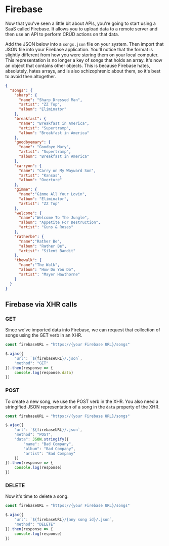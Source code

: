 # Firebase

Now that you've seen a little bit about APIs, you're going to start using a SaaS called Firebase. It allows you to upload data to a remote server and then use an API to perform CRUD actions on that data.

Add the JSON below into a `songs.json` file on your system. Then import that JSON file into your Firebase application. You'll notice that the format is slightly different from how you were storing them on your local computer. This representation is no longer a key of songs that holds an array. It's now an object that contains other objects. This is because Firebase hates, absolutely, hates arrays, and is also schizophrenic about them, so it's best to avoid then altogether.

```json
{
  "songs": {
    "sharp": {
      "name": "Sharp Dressed Man",
      "artist": "ZZ Top",
      "album": "Eliminator"
    },
    "breakfast": {
      "name": "Breakfast in America",
      "artist": "Supertramp",
      "album": "Breakfast in America"
    },
    "goodbyemary": {
      "name": "Goodbye Mary",
      "artist": "Supertramp",
      "album": "Breakfast in America"
    },
    "carryon": {
      "name": "Carry on My Wayward Son",
      "artist": "Kansas",
      "album": "Overture"
    },
    "gimme": {
      "name":"Gimme All Your Lovin",
      "album": "Eliminator",
      "artist": "ZZ Top"
    },
    "welcome": {
      "name":"Welcome To The Jungle",
      "album": "Appetite For Destruction",
      "artist": "Guns & Roses"
    },
    "ratherbe": {
      "name":"Rather Be",
      "album": "Rather Be",
      "artist": "Silent Bandit"
    },
    "thewalk": {
      "name":"The Walk",
      "album": "How Do You Do",
      "artist": "Mayer Hawthorne"
    }
  }
}
```

## Firebase via XHR calls

### GET

Since we've imported data into Firebase, we can request that collection of songs using the GET verb in an XHR.

```js
const firebaseURL = "https://{your Firebase URL}/songs"

$.ajax({
    "url": `${firebaseURL}/.json`,
    "method": "GET"
}).then(response => {
    console.log(response.data)
})
```

### POST

To create a new song, we use the POST verb in the XHR. You also need a stringified JSON representation of a song in the `data` property of the XHR.

```js
const firebaseURL = "https://{your Firebase URL}/songs"

$.ajax({
    "url": `${firebaseURL}/.json`,
    "method": "POST",
    "data": JSON.stringify({
        "name": "Bad Company",
        "album": "Bad Company",
        "artist": "Bad Company"
    })
}).then(response => {
    console.log(response)
})
```

### DELETE

Now it's time to delete a song.

```js
const firebaseURL = "https://{your Firebase URL}/songs"

$.ajax({
    "url": `${firebaseURL}/{any song id}/.json`,
    "method": "DELETE"
}).then(response => {
    console.log(response)
})
```
